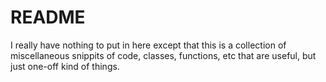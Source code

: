 # README #

I really have nothing to put in here except that this is a collection of miscellaneous snippits of code, classes, functions, etc that are useful, but just one-off kind of things.